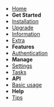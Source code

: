 <!-- docs/_sidebar.md -->

- [Home](README.md)
- **Get Started**
- [Installation](install/installation.md)
- [Upgrade](install/upgrade.md)
- [Information](install/encryption.md)
- [Extra](install/extra-settings.md)
- **Features**
- [Authentication](authentication.md)
- **Manage**
- [Settings](manage/settings.md)
- [Tasks](manage/tasks.md)
- **API**
- [Basic usage](api-basic.md)
- **Help**
- [Tips](misc/tips.md)